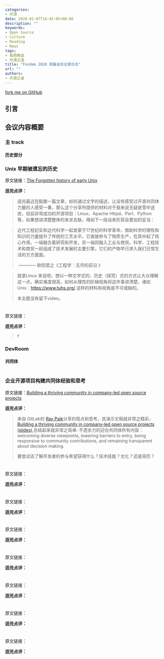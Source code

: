 ```yaml
---
categories:
- 开源
date: 2020-02-07T14:45:05+08:00
description: ""
keywords:
- Open Source
- Culture
- Reading
- News
tags:
- 每周精选
- 开源之道
title: "Fosdem 2020 观看会后记录日志"
url: ""
authors:
- 开源之道
---
```

[fork me on GitHub]()

## 引言



## 会议内容概要

### 主 track

#### 历史部分

### Unix 早期被遗忘的历史

原文链接：[The Forgotten history of early Unix](https://fosdem.org/2020/schedule/event/early_unix/)

**适兕点评：**

>适兕最近在酝酿一篇文章，如何通过文字的描述，让没有感受过开源共同体力量的人感受一番，那么这个分享所提供的材料对于我来说无疑是雪中送炭，目前非常成功的开源项目：Linux、Apache Httpd、Perl、Python等，如果想讲清楚整体的来龙去脉，用如下一段话来形容会更加的妥当：

> 近代工程纪实和近代科学一起发蒙于17世纪的科学革命，借助科学的理性和知识的力量提升了传统的工艺水平。它直接参与了物质生产，在其中起了核心作用，一端融合着研究和开发，另一端则融入工业与商贸。科学、工程技术和商贸一起组成了技术发展的主要引擎，它们的产物早已渗入我们日常生活的方方面面。
>
> ​              ———— 欧阳莹之《工程学：无尽的前沿 》

> 就拿Linux 来说吧，想以一种文学式的、历史（探究）式的方式让大众理解这一点，确实难度很高，如何从理性的阶梯视角将这件事讲清楚，诸如Unix：https://www.tuhs.org/ 这样的材料和视角是不可或缺的。
>
> 本主题没有留下video。

![]()

###

原文链接：[]()

**适兕点评：**

>f



### DevRoom

#### 共同体

![]()

### 企业开源项目构建共同体经验和思考

原文链接：[Building a thriving community in company-led open source projects](https://fosdem.org/2020/schedule/event/corpcommunitythrive/)

**适兕点评：**

>来自 GitLab的 [Ray Paik](https://fosdem.org/2020/schedule/speaker/ray_paik/)分享的观点和思考，其演示文稿就非常之精彩，[Building a thriving community in company-led open source projects (slides)](https://fosdem.org/2020/schedule/event/corpcommunitythrive/attachments/slides/4071/export/events/attachments/corpcommunitythrive/slides/4071/2020_FOSDEM_Community_devroom.pdf),总结起来就非常之简单: 不遗余力的迎合共同体所有内容：welcoming diverse viewpoints, lowering barriers to entry, being responsive to community contributions, and remaining transparent about decision making.
>
>要尝试去了解开发者的参与希望获得什么？技术技能？文化？还是简历？

![]()

###

原文链接：[]()

**适兕点评：**

>

![]()

###

原文链接：[]()

**适兕点评：**

>

![]()

###

原文链接：[]()

**适兕点评：**

>

![]()

###

原文链接：[]()

**适兕点评：**

>

![]()

###

原文链接：[]()

**适兕点评：**

>

![]()

###

原文链接：[]()

**适兕点评：**

>

![]()

###

原文链接：[]()

**适兕点评：**

>
